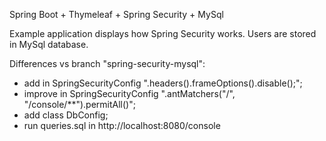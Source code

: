 Spring Boot + Thymeleaf + Spring Security + MySql

Example application displays how Spring Security works. Users are stored in MySql database.

Differences vs branch "spring-security-mysql":
- add in SpringSecurityConfig ".headers().frameOptions().disable();";
- improve in SpringSecurityConfig ".antMatchers("/", "/console/**").permitAll()";
- add class DbConfig;
- run queries.sql in http://localhost:8080/console

